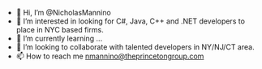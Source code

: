 - 👋 Hi, I’m @NicholasMannino
- 👀 I’m interested in looking for C#, Java, C++ and .NET developers to place in NYC based firms.
- 🌱 I’m currently learning ...
- 💞️ I’m looking to collaborate with talented developers in NY/NJ/CT area.
- 📫 How to reach me nmannino@theprincetongroup.com

<!---
NicholasMannino/NicholasMannino is a ✨ special ✨ repository because its `README.md` (this file) appears on your GitHub profile.
You can click the Preview link to take a look at your changes.
--->
